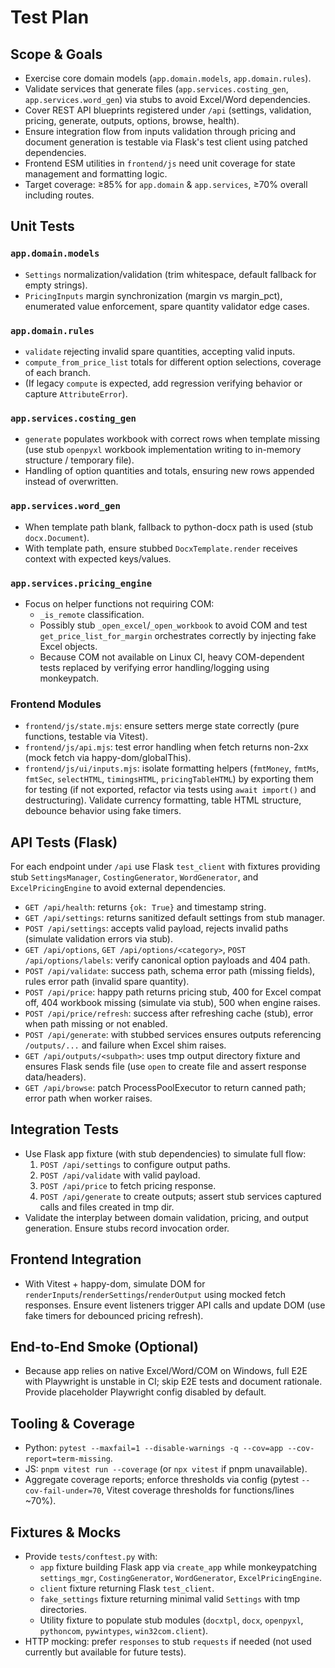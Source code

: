 # Test Plan

## Scope & Goals
- Exercise core domain models (`app.domain.models`, `app.domain.rules`).
- Validate services that generate files (`app.services.costing_gen`, `app.services.word_gen`) via stubs to avoid Excel/Word dependencies.
- Cover REST API blueprints registered under `/api` (settings, validation, pricing, generate, outputs, options, browse, health).
- Ensure integration flow from inputs validation through pricing and document generation is testable via Flask's test client using patched dependencies.
- Frontend ESM utilities in `frontend/js` need unit coverage for state management and formatting logic.
- Target coverage: ≥85% for `app.domain` & `app.services`, ≥70% overall including routes.

## Unit Tests

### `app.domain.models`
- `Settings` normalization/validation (trim whitespace, default fallback for empty strings).
- `PricingInputs` margin synchronization (margin vs margin_pct), enumerated value enforcement, spare quantity validator edge cases.

### `app.domain.rules`
- `validate` rejecting invalid spare quantities, accepting valid inputs.
- `compute_from_price_list` totals for different option selections, coverage of each branch.
- (If legacy `compute` is expected, add regression verifying behavior or capture `AttributeError`).

### `app.services.costing_gen`
- `generate` populates workbook with correct rows when template missing (use stub `openpyxl` workbook implementation writing to in-memory structure / temporary file).
- Handling of option quantities and totals, ensuring new rows appended instead of overwritten.

### `app.services.word_gen`
- When template path blank, fallback to python-docx path is used (stub `docx.Document`).
- With template path, ensure stubbed `DocxTemplate.render` receives context with expected keys/values.

### `app.services.pricing_engine`
- Focus on helper functions not requiring COM:
  - `_is_remote` classification.
  - Possibly stub `_open_excel`/`_open_workbook` to avoid COM and test `get_price_list_for_margin` orchestrates correctly by injecting fake Excel objects.
  - Because COM not available on Linux CI, heavy COM-dependent tests replaced by verifying error handling/logging using monkeypatch.

### Frontend Modules
- `frontend/js/state.mjs`: ensure setters merge state correctly (pure functions, testable via Vitest).
- `frontend/js/api.mjs`: test error handling when fetch returns non-2xx (mock fetch via happy-dom/globalThis).
- `frontend/js/ui/inputs.mjs`: isolate formatting helpers (`fmtMoney`, `fmtMs`, `fmtSec`, `selectHTML`, `timingsHTML`, `pricingTableHTML`) by exporting them for testing (if not exported, refactor via tests using `await import()` and destructuring). Validate currency formatting, table HTML structure, debounce behavior using fake timers.

## API Tests (Flask)
For each endpoint under `/api` use Flask `test_client` with fixtures providing stub `SettingsManager`, `CostingGenerator`, `WordGenerator`, and `ExcelPricingEngine` to avoid external dependencies.

- `GET /api/health`: returns `{ok: True}` and timestamp string.
- `GET /api/settings`: returns sanitized default settings from stub manager.
- `POST /api/settings`: accepts valid payload, rejects invalid paths (simulate validation errors via stub).
- `GET /api/options`, `GET /api/options/<category>`, `POST /api/options/labels`: verify canonical option payloads and 404 path.
- `POST /api/validate`: success path, schema error path (missing fields), rules error path (invalid spare quantity).
- `POST /api/price`: happy path returns pricing stub, 400 for Excel compat off, 404 workbook missing (simulate via stub), 500 when engine raises.
- `POST /api/price/refresh`: success after refreshing cache (stub), error when path missing or not enabled.
- `POST /api/generate`: with stubbed services ensures outputs referencing `/outputs/...` and failure when Excel shim raises.
- `GET /api/outputs/<subpath>`: uses tmp output directory fixture and ensures Flask sends file (use `open` to create file and assert response data/headers).
- `GET /api/browse`: patch ProcessPoolExecutor to return canned path; error path when worker raises.

## Integration Tests
- Use Flask app fixture (with stub dependencies) to simulate full flow:
  1. `POST /api/settings` to configure output paths.
  2. `POST /api/validate` with valid payload.
  3. `POST /api/price` to fetch pricing response.
  4. `POST /api/generate` to create outputs; assert stub services captured calls and files created in tmp dir.
- Validate the interplay between domain validation, pricing, and output generation. Ensure stubs record invocation order.

## Frontend Integration
- With Vitest + happy-dom, simulate DOM for `renderInputs`/`renderSettings`/`renderOutput` using mocked fetch responses. Ensure event listeners trigger API calls and update DOM (use fake timers for debounced pricing refresh).

## End-to-End Smoke (Optional)
- Because app relies on native Excel/Word/COM on Windows, full E2E with Playwright is unstable in CI; skip E2E tests and document rationale. Provide placeholder Playwright config disabled by default.

## Tooling & Coverage
- Python: `pytest --maxfail=1 --disable-warnings -q --cov=app --cov-report=term-missing`.
- JS: `pnpm vitest run --coverage` (or `npx vitest` if pnpm unavailable).
- Aggregate coverage reports; enforce thresholds via config (pytest `--cov-fail-under=70`, Vitest coverage thresholds for functions/lines ~70%).

## Fixtures & Mocks
- Provide `tests/conftest.py` with:
  - `app` fixture building Flask app via `create_app` while monkeypatching `settings_mgr`, `CostingGenerator`, `WordGenerator`, `ExcelPricingEngine`.
  - `client` fixture returning Flask `test_client`.
  - `fake_settings` fixture returning minimal valid `Settings` with tmp directories.
  - Utility fixture to populate stub modules (`docxtpl`, `docx`, `openpyxl`, `pythoncom`, `pywintypes`, `win32com.client`).
- HTTP mocking: prefer `responses` to stub `requests` if needed (not used currently but available for future tests).

